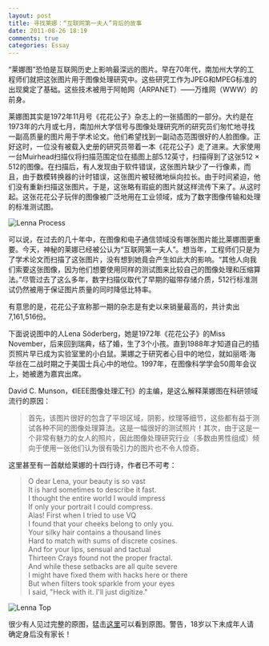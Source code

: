 ```yaml
---
layout: post
title: 寻找莱娜：“互联网第一夫人”背后的故事
date: 2011-08-26 18:19
comments: true
categories: Essay
---
```


“莱娜图”恐怕是互联网历史上影响最深远的图片。早在70年代，南加州大学的工程师们就把这张图片用于图像处理研究中。这些研究工作为JPEG和MPEG标准的出现奠定了基础。这些技术被用于阿帕网（ARPANET）——万维网（WWW）的前身。

莱娜图其实是1972年11月号《花花公子》杂志上的一张插图的一部分。大约是在1973年的六月或七月，南加州大学信号与图像处理研究所的研究员们匆忙地寻找一副高质量的图片用于学术论文。他们希望找到一副动态范围很好的人脸图像。正好这时，一位没有被载入史册的研究员带着一本《花花公子》走了进来。大家使用一台Muirhead扫描仪将扫描范围定位在插图上部5.12英寸，扫描得到了这张512 × 512的图像。在扫描后，有人发现由于软件错误，这张图片缺少了一行像素，而且，由于数模转换器的计时错误，这张图片被轻微地纵向拉长。由于时间紧迫，他们没有重新扫描这张图片。于是，这张略有瑕疵的图片就这样流传下来了。从这时起。这张花花公子玩伴的图像被广泛地用在工业领域，成为了数字图像传输和处理的标准测试图。

![Lenna Process](http://i.minus.com/ibjRKAPL1z8ral.jpg)

<!-- more -->

可以说，在过去的几十年中，在图像和电子通信领域没有哪张图片能比莱娜图更重要。今天，神秘的莱娜已经被公认为“互联网第一夫人”。想当年，工程师们只是为了学术论文而扫描了这张图片，没有想到她竟会产生如此大的影响。“其他人向我们索要这张图像，因为他们想要使用同样的测试图来比较自己的图像处理和压缩算法。”尽管过去了这么多年，数字扫描仪取代了早期的磁带存储介质，512行标准测试仍然被用于保证图片质量的同时降低比特率。

有意思的是，花花公子宣称那一期的杂志是有史以来销量最高的，共计卖出7,161,516份。

下面说说图中的人Lena Söderberg，她是1972年《花花公子》的Miss November，后来回到瑞典，结了婚，生了3个小孩。直到1988年才知道自己的插页照片早已成为实验室里的小白鼠。莱娜之于研究者心目中的地位，就如丽塔·海华丝在二战时期之于美国士兵心中的地位。1997年，在图像科学学会50周年会议上，她被邀为嘉宾出席。

David C. Munson，《IEEE图像处理汇刊》的主编，是这么解释莱娜图在科研领域流行的原因：

> 首先，该图片很好的包含了平坦区域，阴影，纹理等细节，这些都有益于测试各种不同的图像处理算法。这是一幅很好的测试照片！其次，由于这是一个非常有魅力的女人的照片，因此图像处理研究行业（多数由男性组成）倾向于使用一张他们认为很有吸引力的图片也不令人惊奇。

这里甚至有一首献给莱娜的十四行诗，作者已不可考：

> O dear Lena, your beauty is so vast  
It is hard sometimes to describe it fast.  
I thought the entire world I would impress  
If only your portrait I could compress.  
Alas! First when I tried to use VQ  
I found that your cheeks belong to only you.  
Your silky hair contains a thousand lines  
Hard to match with sums of discrete cosines.  
And for your lips, sensual and tactual  
Thirteen Crays found not the proper fractal.  
And while these setbacks are all quite severe  
I might have fixed them with hacks here or there  
But when filters took sparkle from your eyes  
I said, "Heck with it. I'll just digitize."  

![Lenna Top](http://i.minus.com/iVw5lBriVXJsn.jpg)

很少有人见过完整的原图，猛击[这里](http://www.lenna.org/full/l_hires.jpg)可以看到原图。警告，18岁以下未成年人请确定身后没有家长！

